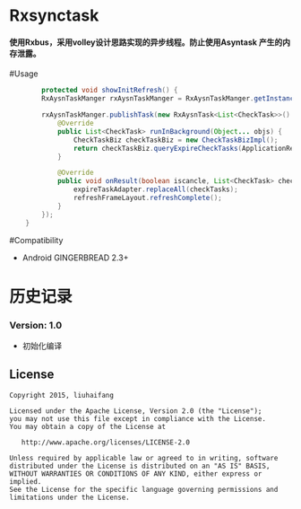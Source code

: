 # Rxsynctask

#### 使用Rxbus，采用volley设计思路实现的异步线程。防止使用Asyntask 产生的内存泄露。

#Usage

```java
        protected void showInitRefresh() {
        RxAysnTaskManger rxAysnTaskManger = RxAysnTaskManger.getInstance();

        rxAysnTaskManger.publishTask(new RxAysnTask<List<CheckTask>>() {
            @Override
            public List<CheckTask> runInBackground(Object... objs) {
                CheckTaskBiz checkTaskBiz = new CheckTaskBizImpl();
                return checkTaskBiz.queryExpireCheckTasks(ApplicationRef.getLoginInfo().getId());
            }

            @Override
            public void onResult(boolean iscancle, List<CheckTask> checkTasks) {
                expireTaskAdapter.replaceAll(checkTasks);
                refreshFrameLayout.refreshComplete();
            }
        });
    }
```

 



#Compatibility
  
  * Android GINGERBREAD 2.3+
  
# 历史记录


### Version: 1.0

  * 初始化编译


## License

    Copyright 2015, liuhaifang

    Licensed under the Apache License, Version 2.0 (the "License");
    you may not use this file except in compliance with the License.
    You may obtain a copy of the License at

       http://www.apache.org/licenses/LICENSE-2.0

    Unless required by applicable law or agreed to in writing, software
    distributed under the License is distributed on an "AS IS" BASIS,
    WITHOUT WARRANTIES OR CONDITIONS OF ANY KIND, either express or implied.
    See the License for the specific language governing permissions and
    limitations under the License.

